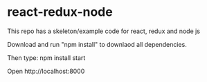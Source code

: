 # react-redux-node
This repo has a skeleton/example code for react, redux and node js

Download and run "npm install" to downlaod all dependencies.

Then type: npm install start 

Open http://localhost:8000

